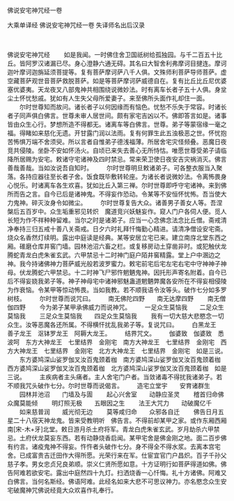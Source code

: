 佛说安宅神咒经一卷


大乘单译经
佛说安宅神咒经一卷
失译师名出后汉录


　　

佛说安宅神咒经
　　如是我闻。一时佛住舍卫国祇树给孤独园。与千二百五十比丘。皆阿罗汉诸漏已尽。身心澄静六通无碍。其名曰大智舍利弗摩诃目揵连。摩诃迦叶摩诃迦旃延须菩提等。复有菩萨摩诃萨八千人俱。文殊师利菩萨导师菩萨。虚空藏菩萨观世音菩萨救脱菩萨。如是等菩萨摩诃萨威德自在。复有比丘比丘尼优婆塞优婆夷。天龙夜叉八部鬼神共相围绕说微妙法。时有离车长者子五十人俱。身坌尘土怀忧愁戚。犹如有人生失父母所爱妻子。来至佛所头面作礼却住一面。
　　尔时世尊知而故问。诸长者子以何因缘而有恼色。忧愁不乐失于常容。时诸长者子同声俱白佛言。世尊未审人居世间。颇有家宅吉凶以不。佛即答言如是。诸事皆由众生心行。梦想所造不得都无。诸离车等白佛言。世尊。弟子等蒙宿缘一毫之福。得睹如来慈化无遗。开甘露门润以法雨。复有何罪生此五浊极恶之世。怀忧抱苦怖惧万端不舍须臾。所以言者自惟弟子德浅福薄。所居舍宅灾怪频叠。恶魔日夜竞共侵陵。坐卧不安如怀汤火。自顷已来失去善心无所恃怙。唯愿世尊受弟子请临降所居赐为安宅。敕诸守宅诸神及四时禁忌。常来荣卫使日夜安吉灾祸消灭。佛言善哉善哉。当如汝说吾自知时。
　　尔时世尊明旦敕诸弟子。可各整衣服当入聚落。各持应器往至长者子舍。饭食既毕敷转轮座。为诸长者说微妙法。令离怖畏身心悦乐。时诸离车各生欢喜。犹如比丘入第三禅。尔时世尊即呼守宅诸神。来到佛所而告之言。自今已后是诸神鬼。不得妄作恐动。令某等不安恒怀忧怖。吾当使大力鬼神。碎灭汝身令如微尘。
　　尔时世尊复告大众。诸善男子善女人等。吾涅槃后五百岁中。众生垢重邪见转炽　魔道竞兴妖魅妄作。窥人门户各伺人便。觅人长短为作不祥种种留难。当尔之时是诸弟子。应当一心念佛念法念比丘僧。斋戒清净奉持三归五戒十善八关斋戒。日夕六时礼拜忏悔勤心精进。请清净僧设安宅斋。烧众名香然灯续明。露出中庭读是经典。某等安居立宅已来。建立南庌北堂东西之厢。碓磨仓库井窖门墙。园林池沼六畜之栏。或复移房动土穿凿非时。或犯触伏龙腾蛇青龙白虎朱雀玄武。六甲禁忌十二时神门庭户陌井窖精露。堂上户中溷边之神。我今持诸佛神力菩萨威光般若波罗蜜力。敕宅前宅后宅左宅右宅中守神神子神母。伏龙腾蛇六甲禁忌。十二时神飞尸邪忤魍魉鬼神。因托形声寄名附着。自今已后不得妄娆我弟子等。神子神母宅中诸神邪魅蛊道魍魉弊魔各安所在不得妄相侵陵为作衰恼。令某甲等惊动怖畏。当如我教。若不顺我语令汝等头。破作七分如多罗树枝。
　　尔时世尊而说咒曰。
　　南无佛陀四野　　南无达摩四野
　　南无僧伽四野
　　今为弟子某甲承佛威力而说神咒。
　　一足众生莫恼我　　二足众生莫恼我
　　三足众生莫恼我　　四足众生莫恼我
　　我有一切大慈大悲愍念一切众生。汝等恶魔各还所属。不得横忓扰乱我弟子等。复说咒曰。
　　白黑龙王　善子龙王　沤钵罗龙王　阿耨大龙王。
　　结界咒文。
　　伽婆致　伽婆致　悉波呵　东方大神龙王　七里结界　金刚宅　南方大神龙王　七里结界　金刚宅　西方大神龙王　七里结界　金刚宅　北方大神龙王　七里结界　金刚宅　如是三说。
　　东方婆鸠深山娑罗伽叉汝百鬼颈着枷　南方婆鸠深山娑罗伽叉汝百鬼颈着枷　西方婆鸠深山娑罗伽叉汝百鬼颈着枷　北方婆鸠深山娑罗伽叉汝百鬼颈着枷　如是三说。
　　主疾病者主头痛者。主人舍宅门户者。当敛诸毒不得扰我诸弟子。若不顺我咒头破作七分。尔时世尊而说偈言。
　　造宅立堂宇　　安育诸群生
　　园林并池沼　　门墙及与圊
　　起心兴舍室　　动静应圣灵
　　稽首归命佛　　众魔莫能倾
　　明灯照无极　　五眼因之生
　　法王大咒力　　动破魔亿千
　　如来慈普润　　威光彻无边
　　莫等咸归命　　众邪各自迁
　　佛告日月五星二十八宿天神龙鬼。皆来受教明听　佛告言。不得前却某甲之家。或作东厢西厢南[宋-木+牙]北堂。敕日游月杀土府将军。青龙白虎朱雀玄武。岁月劫杀六甲禁忌。土府伏龙莫妄东西。若有动静烧香启闻。某甲宅舍是佛金刚之地。面二百步佛有约言。诸疫鬼神不得妄。忤忤者头破作七分。身不得全不得水浆。去离本宫宅舍。已成富贵吉迁田作大得所愿。光荣行来在军。仕宦宜官门户昌炽。百子千孙父慈子孝。男女忠贞兄良弟顺。崇义仁贤所愿如意。十方证明行如菩萨得道如佛。佛告阿难若欲安宅。露出中庭然四十九灯。扫洒烧香一心忏悔。礼十方诸佛。阿难又白佛言。当何名斯经。佛语阿难。此经名如来大悲不可思议神力。亦名愍念众生安宅破魔神咒佛说经竟大众欢喜作礼奉行。
 

